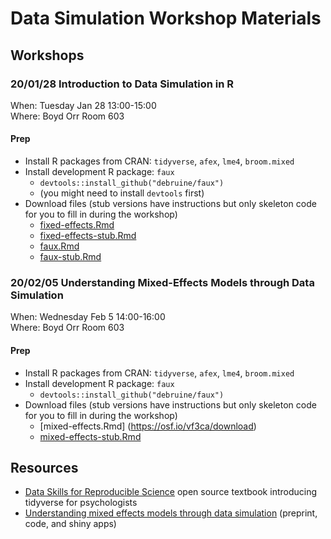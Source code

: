 
# Data Simulation Workshop Materials

## Workshops

### 20/01/28 Introduction to Data Simulation in R

When: Tuesday Jan 28 13:00-15:00  
Where: Boyd Orr Room 603

#### Prep

  - Install R packages from CRAN: `tidyverse`, `afex`, `lme4`,
    `broom.mixed`
  - Install development R package: `faux`
      - `devtools::install_github("debruine/faux")`
      - (you might need to install `devtools` first)
  - Download files (stub versions have instructions but only skeleton
    code for you to fill in during the workshop)
      - [fixed-effects.Rmd](https://osf.io/9xghp/download)
      - [fixed-effects-stub.Rmd](https://osf.io/efqwm/download)
      - [faux.Rmd](https://osf.io/wa58r/download)
      - [faux-stub.Rmd](https://osf.io/xwcpy/download)

### 20/02/05 Understanding Mixed-Effects Models through Data Simulation

When: Wednesday Feb 5 14:00-16:00  
Where: Boyd Orr Room 603

#### Prep

  - Install R packages from CRAN: `tidyverse`, `afex`, `lme4`,
    `broom.mixed`
  - Install development R package: `faux`
      - `devtools::install_github("debruine/faux")`
  - Download files (stub versions have instructions but only skeleton
    code for you to fill in during the workshop)
      - \[mixed-effects.Rmd\] (<https://osf.io/vf3ca/download>)
      - [mixed-effects-stub.Rmd]()

## Resources

  - [Data Skills for Reproducible
    Science](https://psyteachr.github.io/msc-data-skills/) open source
    textbook introducing tidyverse for psychologists
  - [Understanding mixed effects models through data
    simulation](https://osf.io/3cz2e/) (preprint, code, and shiny apps)

